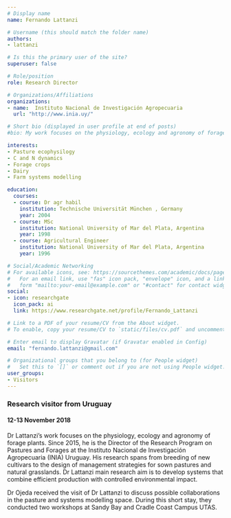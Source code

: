 ```yaml
---
# Display name
name: Fernando Lattanzi

# Username (this should match the folder name)
authors:
- lattanzi

# Is this the primary user of the site?
superuser: false

# Role/position
role: Research Director

# Organizations/Affiliations
organizations:
- name:  Instituto Nacional de Investigación Agropecuaria
  url: "http://www.inia.uy/"

# Short bio (displayed in user profile at end of posts)
#bio: My work focuses on the physiology, ecology and agronomy of forage plants.

interests:
- Pasture ecophysilogy
- C and N dynamics
- Forage crops
- Dairy
- Farm systems modelling

education:
  courses:
  - course: Dr agr habil
    institution: Technische Universität München , Germany
    year: 2004
  - course: MSc
    institution: National University of Mar del Plata, Argentina
    year: 1998
  - course: Agricultural Engineer
    institution: National University of Mar del Plata, Argentina
    year: 1996

# Social/Academic Networking
# For available icons, see: https://sourcethemes.com/academic/docs/page-builder/#icons
#   For an email link, use "fas" icon pack, "envelope" icon, and a link in the
#   form "mailto:your-email@example.com" or "#contact" for contact widget.
social:
- icon: researchgate
  icon_pack: ai
  link: https://www.researchgate.net/profile/Fernando_Lattanzi

# Link to a PDF of your resume/CV from the About widget.
# To enable, copy your resume/CV to `static/files/cv.pdf` and uncomment the lines below.

# Enter email to display Gravatar (if Gravatar enabled in Config)
email: "fernando.lattanzi@gmail.com"

# Organizational groups that you belong to (for People widget)
#   Set this to `[]` or comment out if you are not using People widget.
user_groups:
- Visitors
---
```

### Research visitor from Uruguay
#### 12-13 November 2018

Dr Lattanzi’s work focuses on the physiology, ecology and agronomy of forage plants. Since 2015, he is the Director of the Research Program on Pastures and Forages at the Instituto Nacional de Investigación Agropecuaria (INIA) Uruguay. His research spans from breeding of new cultivars to the design of management strategies for sown pastures and natural grasslands. Dr Lattanzi main research aim is to develop systems that combine efficient production with controlled environmental impact.

Dr Ojeda received the visit of Dr Lattanzi to discuss possible collaborations in the pasture and systems modelling space. During this short stay, they conducted two workshops at Sandy Bay and Cradle Coast Campus UTAS.